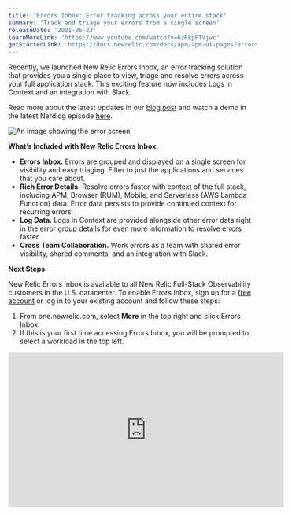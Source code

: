 ```yaml
---
title: 'Errors Inbox: Error tracking across your entire stack'
summary: 'Track and triage your errors from a single screen'
releaseDate: '2021-06-23'
learnMoreLink: 'https://www.youtube.com/watch?v=6zRkpPTVjwc'
getStartedLink: 'https://docs.newrelic.com/docs/apm/apm-ui-pages/errors-inbox/errors-inbox/'
---
```


Recently, we launched New Relic Errors Inbox, an error tracking solution that provides you a single place to view, triage and resolve errors across your full application stack. This exciting feature now includes Logs in Context and an integration with Slack.

Read more about the latest updates in our [blog post](https://newrelic.com/blog/how-to-relic/error-tracking-with-errors-inbox) and watch a demo in the latest Nerdlog episode [here](https://youtu.be/3LoIG5I75-Y).

![An image showing the error screen](src/images/error.png "Errors inbox")

**What’s Included with New Relic Errors Inbox:**

- **Errors Inbox.** Errors are grouped and displayed on a single screen for visibility and easy triaging. Filter to just the applications and services that you care about.
- **Rich Error Details.** Resolve errors faster with context of the full stack, including APM, Browser (RUM), Mobile, and Serverless (AWS Lambda Function) data. Error data persists to provide continued context for recurring errors.
- **Log Data.** Logs in Context are provided alongside other error data right in the error group details for even more information to resolve errors faster.
- **Cross Team Collaboration.** Work errors as a team with shared error visibility, shared comments, and an integration with Slack.

**Next Steps**

New Relic Errors Inbox is available to all New Relic Full-Stack Observability customers in the U.S. datacenter. To enable Errors Inbox, sign up for a [free account](https://newrelic.com/signup) or log in to your existing account and follow these steps:

1. From one.newrelic.com, select **More** in the top right and click Errors Inbox.
2. If this is your first time accessing Errors Inbox, you will be prompted to select a workload in the top left.

<iframe width="560" height="315" src="https://www.youtube.com/embed/6zRkpPTVjwc" frameborder="0" allow="accelerometer; autoplay; clipboard-write; encrypted-media; gyroscope; picture-in-picture" allowfullscreen></iframe>
